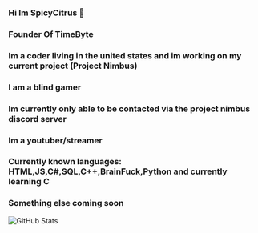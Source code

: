 ### Hi Im SpicyCitrus 👋

### Founder Of TimeByte
### Im a coder living in the united states and im working on my current project (Project Nimbus)
### I am a blind gamer
### Im currently only able to be contacted via the project nimbus discord server
### Im a youtuber/streamer
### Currently known languages: HTML,JS,C#,SQL,C++,BrainFuck,Python and currently learning C
### Something else coming soon 

![GitHub Stats](https://github-readme-stats.vercel.app/api?username=SpicyCitrus&theme=radical)
